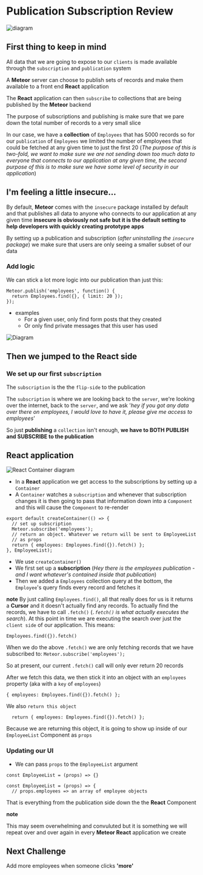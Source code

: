 # Publication Subscription Review
![diagram](https://i.imgur.com/eg53oQG.png)

## First thing to keep in mind
All data that we are going to expose to our `clients` is made available through the `subscription` and `publication` system

A ****Meteor**** server can choose to publish sets of records and make them available to a front end **React** application

The **React** application can then `subscribe` to collections that are being published by the **Meteor** backend

The purpose of subscriptions and publishing is make sure that we pare down the total number of records to a very small slice 

In our case, we have a **collection** of `Employees` that has 5000 records so for our `publication` of `Employees` we limited the number of employees that could be fetched at any given time to just the first 20 (_The purpose of this is two-fold, we want to make sure we are not sending down too much data to everyone that connects to our application at any given time, the second purpose of this is to make sure we have some level of security in our application_) 

## I'm feeling a little insecure...

By default, **Meteor** comes with the `insecure` package installed by default and that publishes all data to anyone who connects to our application at any given time __insecure is obviously not safe but it is the default setting to help developers with quickly creating prototype apps__

By setting up a publication and subscription (_after uninstalling the `insecure` package_) we make sure that users are only seeing a smaller subset of our data

### Add logic
We can stick a lot more logic into our publication than just this:

```
Meteor.publish('employees', function() {
  return Employees.find({}, { limit: 20 });
});
```

* examples
    - For a given user, only find form posts that they created
    - Or only find private messages that this user has used

![Diagram](https://i.imgur.com/bSYabEd.png)

## Then we jumped to the React side
### We set up our first `subscription`
The `subscription` is the the `flip-side` to the publication

The `subscription` is where we are looking back to the `server`, we're looking over the internet, back to the `server`, and we ask '_hey if you got any data over there on employees, I would love to have it, please give me access to employees_'

So just **publishing** a `collection` isn't enough, **we have to BOTH PUBLISH and SUBSCRIBE to the publication**

## React application

![React Container diagram](https://i.imgur.com/gDHjSDS.png0)

* In a **React** application we get access to the subscriptions by setting up a `Container`
* A `Container` watches a `subscription` and whenever that subscription changes it is then going to pass that information down into a `Component` and this will cause the `Component` to re-render

```
export default createContainer(() => {
  // set up subscription
  Meteor.subscribe('employees');
  // return an object. Whatever we return will be sent to EmployeeList
  // as props
  return { employees: Employees.find({}).fetch() };
}, EmployeeList);
```

* We use `createContainer()`
* We first set up a **subscription** (_Hey there is the employees publication - and I want whatever's contained inside that publication_)
* Then we added a `Employees` collection query at the bottom, the `Employee`'s query finds every record and fetches it

**note** By just calling `Employees.find()`, all that really does for us is it returns a **Cursor** and it doesn't actually find any records. To actually find the records, we have to call `.fetch()` (_`.fetch()` is what actually executes the search_). At this point in time we are executing the search over just the `client side` of our application. This means:

`Employees.find({}).fetch()`

When we do the above `.fetch()` we are only fetching records that we have subscribed to: `Meteor.subscribe('employees');`

So at present, our current `.fetch()` call will only ever return 20 records

After we fetch this data, we then stick it into an object with an `employees` property (aka with a `key` of `employees`)

`{ employees: Employees.find({}).fetch() };`

We also `return this object`

`  return { employees: Employees.find({}).fetch() };`

Because we are returning this object, it is going to show up inside of our `EmployeeList` Component as `props`

### Updating our UI
* We can pass `props` to the `EmployeeList` argument

`const EmployeeList = (props) => {}`

```
const EmployeeList = (props) => {
  // props.employees => an array of employee objects
```

That is everything from the publication side down the the **React** Component

**note**

This may seem overwhelming and convuluted but it is something we will repeat over and over again in every **Meteor React** application we create

## Next Challenge
Add more employees when someone clicks **'more'**

